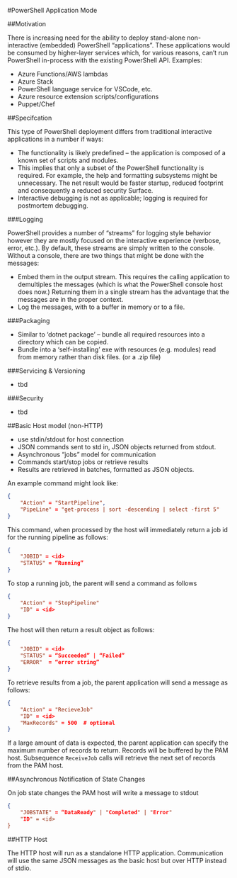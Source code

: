 ﻿---
RFC: RFCXXXX
Author: Bruce Payette
Status: Draft
SupercededBy: 
Version: 6.?
Area: Hosting
Comments Due: 31/08/2018
Plan to implement: Yes
---

#PowerShell Application Mode

##Motivation

There is increasing need for the ability to deploy stand-alone non-interactive (embedded) PowerShell “applications”. These applications would be consumed by higher-layer services which, for various reasons, can’t run PowerShell in-process with the existing PowerShell API.
Examples:

-	Azure Functions/AWS lambdas
-	Azure Stack
-	PowerShell language service for VSCode, etc.
-	Azure resource extension scripts/configurations
-	Puppet/Chef

##Specifcation

This type of PowerShell deployment differs from traditional interactive applications in a number if ways:
-	The functionality is likely predefined – the application is composed of a known set of scripts and modules.
-	This implies that only a subset of the PowerShell functionality is required. For example, the help and formatting subsystems might be unnecessary. The net result would be faster startup, reduced footprint and consequently a reduced security Surface.
-	Interactive debugging is not as applicable; logging is required for postmortem debugging.

###Logging

PowerShell provides a number of “streams” for logging style behavior however they are mostly focused on the interactive experience (verbose, error, etc.). By default, these streams are simply written to the console. Without a console, there are two things that might be done with the messages:

-	Embed them in the output stream. This requires the calling application to demultiples the messages (which is what the PowerShell console host does now.) Returning them in a single stream has the advantage that the messages are in the proper context.
-	Log the messages, with to a buffer in memory or to a file.

###Packaging

-	Similar to ‘dotnet package’ – bundle all required resources into a directory which can be copied.
-	Bundle into a ‘self-installing’ exe with resources (e.g. modules) read from memory rather than disk files. (or a .zip file)

###Servicing & Versioning

-	tbd

###Security

-	tbd

##Basic Host model (non-HTTP)

-	use stdin/stdout for host connection
-	JSON commands sent to std in, JSON objects returned from stdout.
-	Asynchronous “jobs” model for communication
-	Commands start/stop jobs or retrieve results
-	Results are retrieved in batches, formatted as JSON objects.

An example command might look like:

```JSON
{
    "Action" = "StartPipeline",
    "PipeLine" = "get-process | sort -descending | select -first 5"
}
```

This command, when processed by the host will immediately return a job id for the running pipeline as follows:

```JSON
{
    "JOBID" = <id>
    "STATUS" = “Running”
}
```
 To stop a running job, the parent will send a command as follows

```JSON
{
    "Action" = "StopPipeline"
    "ID" = <id>
}
```
The host will then return a result object as follows:

```JSON
{
    "JOBID" = <id>
    "STATUS" = “Succeeded” | “Failed”
    "ERROR"  = “error string”
}
```
To retrieve results from a job, the parent application will send a message as follows:

```JSON
{
    "Action" = "RecieveJob"
    "ID" = <id>
    "MaxRecords" = 500  # optional
}
```
If a large amount of data is expected, the parent application can specify the maximum number of records to return. Records will be buffered by the PAM host. Subsequence `ReceiveJob` calls will retrieve the next set of records from the PAM host.

##Asynchronous Notification of State Changes

On job state changes the PAM host will write a message to stdout

```JSON
{
    "JOBSTATE" = “DataReady" | "Completed" | "Error"
    "ID" = <id>
}
```
##HTTP Host

The HTTP host will run as a standalone HTTP application. Communication will use the same JSON messages as the basic host but over HTTP instead of stdio.

